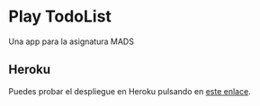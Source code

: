 # Play TodoList

Una app para la asignatura MADS

## Heroku

Puedes probar el despliegue en Heroku pulsando en [este enlace](http://secret-beach-2019.herokuapp.com).